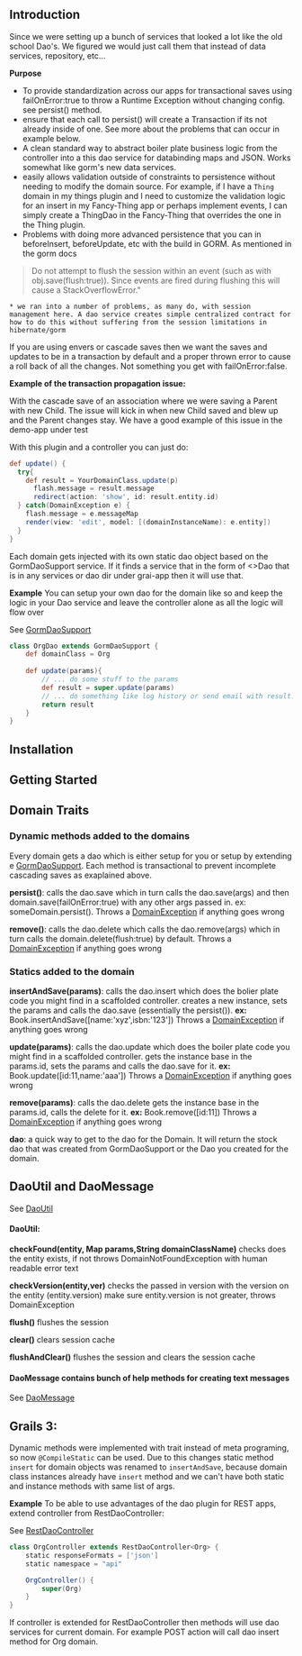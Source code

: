 ## Introduction

Since we were setting up a bunch of services that looked a lot like the old school Dao's. We figured we would just call them that instead of data services, repository, etc...

**Purpose**

* To provide standardization across our apps for transactional saves using failOnError:true to throw a Runtime Exception without changing config. see persist() method.
* ensure that each call to persist() will create a Transaction if its not already inside of one. See more about the problems that can occur in example below.
* A clean standard way to abstract boiler plate business logic from the controller into a this dao service for databinding maps and JSON. Works somewhat like gorm's new data services. 
* easily allows validation outside of constraints to persistence without needing to modify the domain source. For example, if I have a `Thing` domain in my things plugin and I need to customize the validation logic for an insert in my Fancy-Thing app or perhaps implement events, I can simply create a ThingDao in the Fancy-Thing that overrides the one in the Thing plugin. 
* Problems with doing more advanced persistence that you can in beforeInsert, beforeUpdate, etc with the build in GORM. As mentioned in the gorm docs
> Do not attempt to flush the session within an event (such as with obj.save(flush:true)). Since events are fired during flushing this will cause a StackOverflowError."

    * we ran into a number of problems, as many do, with session management here. A dao service creates simple centralized contract for how to do this without suffering from the session limitations in hibernate/gorm

If you are using envers or cascade saves then we want the saves and updates to be in a transaction by default and a proper thrown error to cause a roll back of all the changes. Not something you get with failOnError:false.

**Example of the transaction propagation issue:**

With the cascade save of an association where we were saving a Parent with new Child. The issue will kick in when new Child saved and blew up and the Parent changes stay. We have a good example of this issue in the demo-app under test

With this plugin and a controller you can just do:

```groovy
def update() {
  try{
    def result = YourDomainClass.update(p)
      flash.message = result.message
      redirect(action: 'show', id: result.entity.id)
  } catch(DomainException e) {
    flash.message = e.messageMap
    render(view: 'edit', model: [(domainInstanceName): e.entity])
  }
}
```
    
Each domain gets injected with its own static dao object based on the GormDaoSupport service. If it finds a service that in the form of <<Domain Name>>Dao that is in any services or dao dir under grai-app then it will use that.

**Example** You can setup your own dao for the domain like so and keep the logic in your Dao service and leave the controller alone as all the logic will flow over

See [GormDaoSupport](https://github.com/yakworks/gorm-tools/blob/master/plugin/src/main/groovy/grails/plugin/dao/GormDaoSupport.groovy)

```groovy
class OrgDao extends GormDaoSupport {
    def domainClass = Org
    
    def update(params){
        // ... do some stuff to the params
        def result = super.update(params)
        // ... do something like log history or send email with result.entity which is the saved org
        return result
    }
}
```

## Installation

## Getting Started

## Domain Traits
    
### Dynamic methods added to the domains

Every domain gets a dao which is either setup for you or setup by extending e [GormDaoSupport](https://github.com/yakworks/gorm-tools/blob/master/plugin/src/main/groovy/grails/plugin/dao/GormDaoSupport.groovy). Each method is transactional to prevent incomplete cascading saves as exaplained above.

**persist()**: calls the dao.save which in turn calls the dao.save(args) and then domain.save(failOnError:true) with any other args passed in. ex: someDomain.persist(). Throws a [DomainException](https://github.com/yakworks/gorm-tools/blob/master/plugin/src/main/groovy/grails/plugin/dao/DomainException.groovy) if anything goes wrong

**remove()**:  calls the dao.delete which calls the dao.remove(args) which in turn calls the domain.delete(flush:true) by default. Throws a [DomainException](https://github.com/yakworks/gorm-tools/blob/master/plugin/src/main/groovy/grails/plugin/dao/DomainException.groovy) if anything goes wrong

### Statics added to the domain

**insertAndSave(params)**:  calls the dao.insert which does the bolier plate code you might find in a scaffolded controller. creates a new instance, sets the params and calls the dao.save (essentially the persist()). **ex:** Book.insertAndSave([name:'xyz',isbn:'123']) Throws a [DomainException](https://github.com/yakworks/gorm-tools/blob/master/plugin/src/main/groovy/grails/plugin/dao/DomainException.groovy) if anything goes wrong

**update(params)**:  calls the dao.update which does the boiler plate code you might find in a scaffolded controller. gets the instance base in the params.id, sets the params and calls the dao.save for it. **ex:** Book.update([id:11,name:'aaa']) Throws a [DomainException](https://github.com/yakworks/gorm-tools/blob/master/plugin/src/main/groovy/grails/plugin/dao/DomainException.groovy) if anything goes wrong

**remove(params)**:  calls the dao.delete gets the instance base in the params.id, calls the delete for it. **ex:** Book.remove([id:11]) Throws a [DomainException](https://github.com/yakworks/gorm-tools/blob/master/plugin/src/main/groovy/grails/plugin/dao/DomainException.groovy) if anything goes wrong

**dao**: a quick way to get to the dao for the Domain. It will return the stock dao that was created from GormDaoSupport or the Dao you created for the domain.

## DaoUtil and DaoMessage

See [DaoUtil](https://github.com/yakworks/gorm-tools/blob/master/plugin/src/main/groovy/grails/plugin/dao/DaoUtil.groovy)

#### DaoUtil:

**checkFound(entity, Map params,String domainClassName)** checks does the entity exists, if not throws DomainNotFoundException with human readable error text

**checkVersion(entity,ver)** checks the passed in version with the version on the entity (entity.version) make sure entity.version is not greater, throws DomainException

**flush()** flushes the session

**clear()** clears session cache

**flushAndClear()** flushes the session and clears the session cache

#### DaoMessage contains bunch of help methods for creating text messages

See [DaoMessage](https://github.com/yakworks/gorm-tools/blob/master/plugin/src/main/groovy/grails/plugin/dao/DaoMessage.groovy)

## Grails 3:
Dynamic methods were implemented with trait instead of meta programing, so now `@CompileStatic` can be used.
Due to this changes static method `insert` for domain objects was renamed to `insertAndSave`, because domain class instances
already have `insert` method and we can't have both static and instance methods with same list of args.


**Example** To be able to use advantages of the dao plugin for REST apps, extend controller from RestDaoController:

See [RestDaoController](https://github.com/yakworks/gorm-tools/blob/master/plugin/src/main/groovy/grails/plugin/dao/RestDaoController.groovy)

```groovy
class OrgController extends RestDaoController<Org> {
    static responseFormats = ['json']
    static namespace = "api"

    OrgController() {
        super(Org)
    }
}
```

If controller is extended for RestDaoController then methods will use dao services for current domain. For example
POST action will call dao insert method for Org domain.
